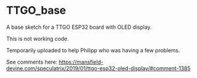 # TTGO_base
A base sketch for a TTGO ESP32 board with OLED display.

This is not working code.

Temporarily uploaded to help Philipp who was having a few problems.

See comments here: https://mansfield-devine.com/speculatrix/2019/01/ttgo-esp32-oled-display/#comment-1385
